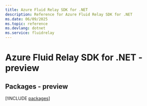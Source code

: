 ```yaml
---
title: Azure Fluid Relay SDK for .NET
description: Reference for Azure Fluid Relay SDK for .NET
ms.date: 06/09/2025
ms.topic: reference
ms.devlang: dotnet
ms.service: fluidrelay
---
```

# Azure Fluid Relay SDK for .NET - preview
## Packages - preview
[!INCLUDE [packages](fluid-relay-index.md)]